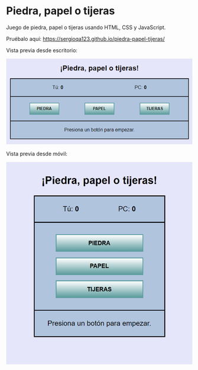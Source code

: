 # Piedra, papel o tijeras
Juego de piedra, papel o tijeras usando HTML, CSS y JavaScript.  

Pruébalo aquí: https://sergioqa123.github.io/piedra-papel-tijeras/
  
Vista previa desde escritorio:  
  
<img src="./img/ppot.png" alt="vista previa desktop">

Vista previa desde móvil:

<img src="./img/ppot-mb.png" alt="vista previa mobile">

